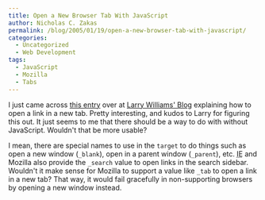```yaml
---
title: Open a New Browser Tab With JavaScript
author: Nicholas C. Zakas
permalink: /blog/2005/01/19/open-a-new-browser-tab-with-javascript/
categories:
  - Uncategorized
  - Web Development
tags:
  - JavaScript
  - Mozilla
  - Tabs
---
```

I just came across <a title="Opening new tabs with JavaScript" rel="external" href="http://jroller.com/page/larrywilliams/20050116#opening_new_tabs_with_javascript">this entry</a> over at <a title="Larry Williams' Blog" rel="external" href="http://jroller.com/page/larrywilliams/">Larry Williams' Blog</a> explaining how to open a link in a new tab. Pretty interesting, and kudos to Larry for figuring this out. It just seems to me that there should be a way to do with without JavaScript. Wouldn't that be more usable?

I mean, there are special names to use in the `target` to do things such as open a new window (`_blank`), open in a parent window (`_parent`), etc. <acronym title="Internet Explorer">IE</acronym> and Mozilla also provide the `_search` value to open links in the search sidebar. Wouldn't it make sense for Mozilla to support a value like `_tab` to open a link in a new tab? That way, it would fail gracefully in non-supporting browsers by opening a new window instead.
